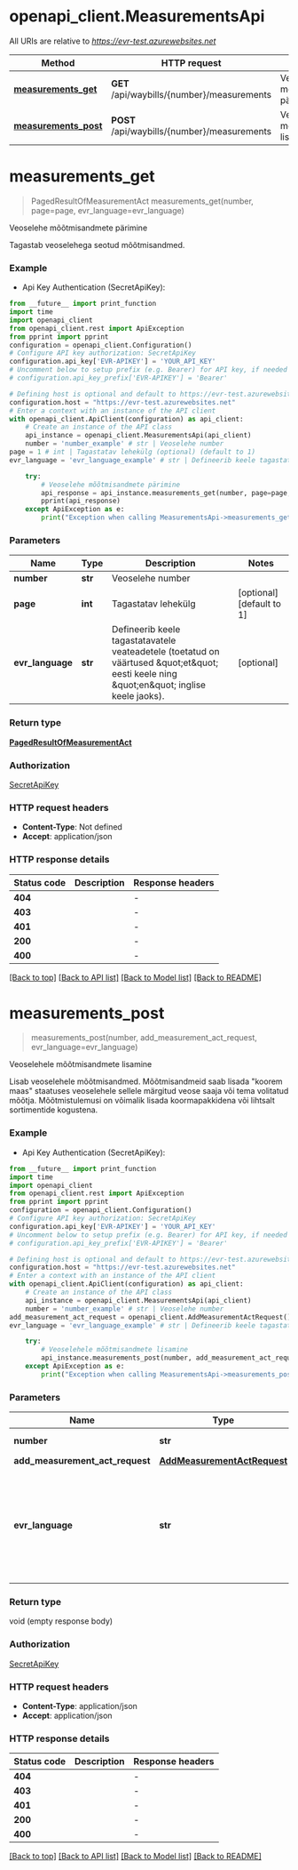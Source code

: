 # openapi_client.MeasurementsApi

All URIs are relative to *https://evr-test.azurewebsites.net*

Method | HTTP request | Description
------------- | ------------- | -------------
[**measurements_get**](MeasurementsApi.md#measurements_get) | **GET** /api/waybills/{number}/measurements | Veoselehe mõõtmisandmete pärimine
[**measurements_post**](MeasurementsApi.md#measurements_post) | **POST** /api/waybills/{number}/measurements | Veoselehele mõõtmisandmete lisamine


# **measurements_get**
> PagedResultOfMeasurementAct measurements_get(number, page=page, evr_language=evr_language)

Veoselehe mõõtmisandmete pärimine

Tagastab veoselehega seotud mõõtmisandmed.

### Example

* Api Key Authentication (SecretApiKey):
```python
from __future__ import print_function
import time
import openapi_client
from openapi_client.rest import ApiException
from pprint import pprint
configuration = openapi_client.Configuration()
# Configure API key authorization: SecretApiKey
configuration.api_key['EVR-APIKEY'] = 'YOUR_API_KEY'
# Uncomment below to setup prefix (e.g. Bearer) for API key, if needed
# configuration.api_key_prefix['EVR-APIKEY'] = 'Bearer'

# Defining host is optional and default to https://evr-test.azurewebsites.net
configuration.host = "https://evr-test.azurewebsites.net"
# Enter a context with an instance of the API client
with openapi_client.ApiClient(configuration) as api_client:
    # Create an instance of the API class
    api_instance = openapi_client.MeasurementsApi(api_client)
    number = 'number_example' # str | Veoselehe number
page = 1 # int | Tagastatav lehekülg (optional) (default to 1)
evr_language = 'evr_language_example' # str | Defineerib keele tagastatavatele veateadetele (toetatud on väärtused \"et\" eesti keele ning \"en\" inglise keele jaoks). (optional)

    try:
        # Veoselehe mõõtmisandmete pärimine
        api_response = api_instance.measurements_get(number, page=page, evr_language=evr_language)
        pprint(api_response)
    except ApiException as e:
        print("Exception when calling MeasurementsApi->measurements_get: %s\n" % e)
```

### Parameters

Name | Type | Description  | Notes
------------- | ------------- | ------------- | -------------
 **number** | **str**| Veoselehe number | 
 **page** | **int**| Tagastatav lehekülg | [optional] [default to 1]
 **evr_language** | **str**| Defineerib keele tagastatavatele veateadetele (toetatud on väärtused \&quot;et\&quot; eesti keele ning \&quot;en\&quot; inglise keele jaoks). | [optional] 

### Return type

[**PagedResultOfMeasurementAct**](PagedResultOfMeasurementAct.md)

### Authorization

[SecretApiKey](../README.md#SecretApiKey)

### HTTP request headers

 - **Content-Type**: Not defined
 - **Accept**: application/json

### HTTP response details
| Status code | Description | Response headers |
|-------------|-------------|------------------|
**404** |  |  -  |
**403** |  |  -  |
**401** |  |  -  |
**200** |  |  -  |
**400** |  |  -  |

[[Back to top]](#) [[Back to API list]](../README.md#documentation-for-api-endpoints) [[Back to Model list]](../README.md#documentation-for-models) [[Back to README]](../README.md)

# **measurements_post**
> measurements_post(number, add_measurement_act_request, evr_language=evr_language)

Veoselehele mõõtmisandmete lisamine

Lisab veoselehele mõõtmisandmed. Mõõtmisandmeid saab lisada \"koorem maas\" staatuses veoselehele sellele märgitud veose saaja või tema volitatud mõõtja. Mõõtmistulemusi on võimalik lisada koormapakkidena või lihtsalt sortimentide kogustena.

### Example

* Api Key Authentication (SecretApiKey):
```python
from __future__ import print_function
import time
import openapi_client
from openapi_client.rest import ApiException
from pprint import pprint
configuration = openapi_client.Configuration()
# Configure API key authorization: SecretApiKey
configuration.api_key['EVR-APIKEY'] = 'YOUR_API_KEY'
# Uncomment below to setup prefix (e.g. Bearer) for API key, if needed
# configuration.api_key_prefix['EVR-APIKEY'] = 'Bearer'

# Defining host is optional and default to https://evr-test.azurewebsites.net
configuration.host = "https://evr-test.azurewebsites.net"
# Enter a context with an instance of the API client
with openapi_client.ApiClient(configuration) as api_client:
    # Create an instance of the API class
    api_instance = openapi_client.MeasurementsApi(api_client)
    number = 'number_example' # str | Veoselehe number
add_measurement_act_request = openapi_client.AddMeasurementActRequest() # AddMeasurementActRequest | Mõõtmisandmed
evr_language = 'evr_language_example' # str | Defineerib keele tagastatavatele veateadetele (toetatud on väärtused \"et\" eesti keele ning \"en\" inglise keele jaoks). (optional)

    try:
        # Veoselehele mõõtmisandmete lisamine
        api_instance.measurements_post(number, add_measurement_act_request, evr_language=evr_language)
    except ApiException as e:
        print("Exception when calling MeasurementsApi->measurements_post: %s\n" % e)
```

### Parameters

Name | Type | Description  | Notes
------------- | ------------- | ------------- | -------------
 **number** | **str**| Veoselehe number | 
 **add_measurement_act_request** | [**AddMeasurementActRequest**](AddMeasurementActRequest.md)| Mõõtmisandmed | 
 **evr_language** | **str**| Defineerib keele tagastatavatele veateadetele (toetatud on väärtused \&quot;et\&quot; eesti keele ning \&quot;en\&quot; inglise keele jaoks). | [optional] 

### Return type

void (empty response body)

### Authorization

[SecretApiKey](../README.md#SecretApiKey)

### HTTP request headers

 - **Content-Type**: application/json
 - **Accept**: application/json

### HTTP response details
| Status code | Description | Response headers |
|-------------|-------------|------------------|
**404** |  |  -  |
**403** |  |  -  |
**401** |  |  -  |
**200** |  |  -  |
**400** |  |  -  |

[[Back to top]](#) [[Back to API list]](../README.md#documentation-for-api-endpoints) [[Back to Model list]](../README.md#documentation-for-models) [[Back to README]](../README.md)

